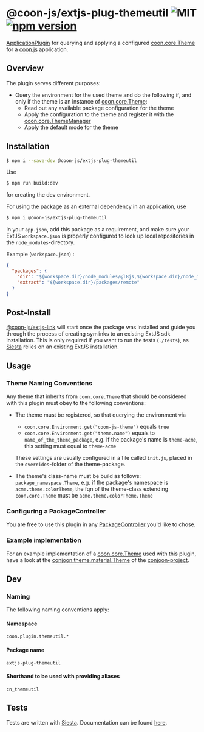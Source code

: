 # @coon-js/extjs-plug-themeutil ![MIT](https://img.shields.io/npm/l/@coon-js/extjs-plug-themeutil) [![npm version](https://badge.fury.io/js/@coon-js%2Fextjs-plug-themeutil.svg)](https://badge.fury.io/js/@coon-js%2Fextjs-plug-themeutil)
[ApplicationPlugin](https://github.com/coon-js/extjs-lib-core/blob/master/src/app/plugin/ApplicationPlugin.js) for querying and 
applying a configured [coon.core.Theme](https://github.com/coon-js/extjs-lib-core/blob/master/src/Theme.js) for a [coon.js](https://github.com/coon-js) application.

## Overview
The plugin serves different purposes:

 * Query the environment for the used theme and do the following if, and only if the theme is an instance of [coon.core.Theme](https://github.com/coon-js/extjs-lib-core/blob/master/src/Theme.js):
    * Read out any available package configuration for the theme
    * Apply the configuration to the theme and register it with the [coon.core.ThemeManager](https://github.com/coon-js/extjs-lib-core/blob/master/src/ThemeManager.js)
    * Apply the default mode for the theme
    
## Installation
```bash
$ npm i --save-dev @coon-js/extjs-plug-themeutil  
```
Use
```bash
$ npm run build:dev
```
for creating the dev environment.

For using the package as an external dependency in an application, use
```bash
$ npm i @coon-js/extjs-plug-themeutil  
```
In your `app.json`, add this package as a requirement, and make sure your ExtJS `workspace.json`
is properly configured to look up local repositories in the `node_modules`-directory.

Example (`workspace.json`) :
```json 
{
  "packages": {
    "dir": "${workspace.dir}/node_modules/@l8js,${workspace.dir}/node_modules/@conjoon,${workspace.dir}/node_modules/@coon-js,${workspace.dir}/packages/local,${workspace.dir}/packages,${workspace.dir}/node_modules/@sencha/ext-${toolkit.name},${workspace.dir}/node_modules/@sencha/ext-${toolkit.name}-treegrid,${workspace.dir}/node_modules/@sencha/ext-${toolkit.name}-theme-base,${workspace.dir}/node_modules/@sencha/ext-${toolkit.name}-theme-ios,${workspace.dir}/node_modules/@sencha/ext-${toolkit.name}-theme-material,${workspace.dir}/node_modules/@sencha/ext-${toolkit.name}-theme-aria,${workspace.dir}/node_modules/@sencha/ext-${toolkit.name}-theme-neutral,${workspace.dir}/node_modules/@sencha/ext-${toolkit.name}-theme-classic,${workspace.dir}/node_modules/@sencha/ext-${toolkit.name}-theme-gray,${workspace.dir}/node_modules/@sencha/ext-${toolkit.name}-theme-crisp,${workspace.dir}/node_modules/@sencha/ext-${toolkit.name}-theme-crisp-touch,${workspace.dir}/node_modules/@sencha/ext-${toolkit.name}-theme-neptune,${workspace.dir}/node_modules/@sencha/ext-${toolkit.name}-theme-neptune-touch,${workspace.dir}/node_modules/@sencha/ext-${toolkit.name}-theme-triton,${workspace.dir}/node_modules/@sencha/ext-${toolkit.name}-theme-graphite,${workspace.dir}/node_modules/@sencha/ext-${toolkit.name}-theme-material,${workspace.dir}/node_modules/@sencha/ext-calendar,${workspace.dir}/node_modules/@sencha/ext-charts,${workspace.dir}/node_modules/@sencha/ext-d3,${workspace.dir}/node_modules/@sencha/ext-exporter,${workspace.dir}/node_modules/@sencha/ext-pivot,${workspace.dir}/node_modules/@sencha/ext-pivot-d3,${workspace.dir}/node_modules/@sencha/ext-ux,${workspace.dir}/node_modules/@sencha/ext-font-ios",
    "extract": "${workspace.dir}/packages/remote"
  }
}
```

## Post-Install
[@coon-js/extjs-link](https://npmjs.org/coon-js/extjs-link) will start once the package was installed and guide you
through the process of creating symlinks to an existing ExtJS sdk installation.
This is only required if you want to run the tests (`./tests`), as [Siesta](https//npmjs.org/siesta-lite) relies on
an existing ExtJS installation.

## Usage

### Theme Naming Conventions
Any theme that inherits from `coon.core.Theme` that should be considered with this plugin must obey to the following
conventions:

* The theme must be registered, so that querying the environment via
    * `coon.core.Environment.get("coon-js-theme")` equals `true`
    * `coon.core.Environment.get("theme.name")` equals to `name_of_the_theme_package`, e.g. if the
      package's name is `theme-acme`, this setting must equal to `theme-acme`

  These settings are usually configured in a file called `init.js`, placed in the `overrides`-folder
  of the theme-package.
* The theme's class-name must be build as follows: `package_namespace.Theme`, e.g. if the
  package's namespace is `acme.theme.colorTheme`, the fqn of the theme-class extending `coon.core.Theme`
  must be `acme.theme.colorTheme.Theme`

### Configuring a PackageController
You are free to use this plugin in any [PackageController](https://github.com/coon-js/v/blob/master/src/app/PackageController.js) you'd like to chose.

### Example implementation
For an example implementation of a [coon.core.Theme](https://github.com/coon-js/extjs-lib-core/blob/master/src/Theme.js) used with this plugin,
have a look at the [conjoon.theme.material.Theme](https://github.com/conjoon/theme-cn_material/blob/master/src/Theme.js) of the [conjoon-project](https://github.com/conjoon).


## Dev
### Naming
The following naming conventions apply:

#### Namespace
`coon.plugin.themeutil.*`
#### Package name
`extjs-plug-themeutil`
#### Shorthand to be used with providing aliases
`cn_themeutil`

## Tests
Tests are written with [Siesta](https://bryntum.com/siesta). Documentation can be found [here](./tests/README.md).


